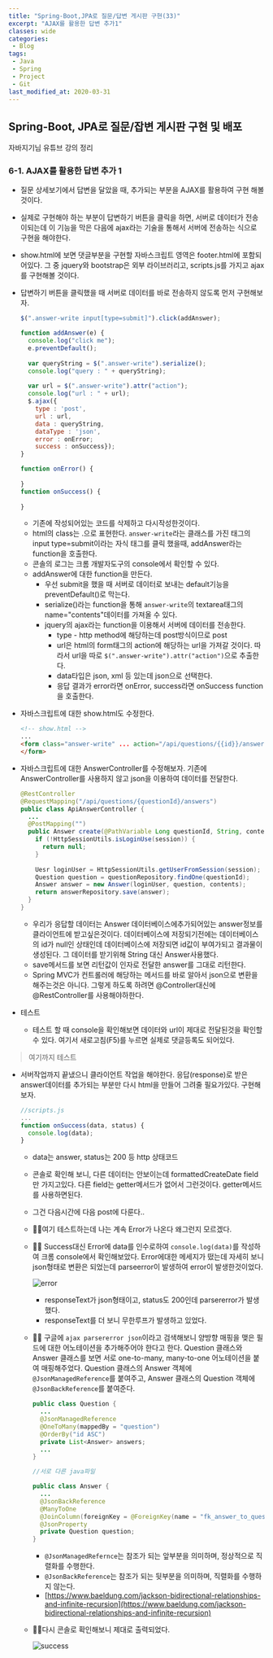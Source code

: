 ```yaml
---
title: "Spring-Boot,JPA로 질문/답변 게시판 구현(33)"
excerpt: "AJAX를 활용한 답변 추가1"
classes: wide
categories:
 - Blog
tags:
 - Java
 - Spring
 - Project
 - Git
last_modified_at: 2020-03-31
---
```




## Spring-Boot, JPA로 질문/잡변 게시판 구현 및 배포

자바지기님 유튜브 강의 정리

### 6-1. AJAX를 활용한 답변 추가 1

* 질문 상세보기에서 답변을 달았을 때, 추가되는 부분을 AJAX를 활용하여 구현 해볼 것이다.

* 실제로 구현해야 하는 부분이 답변하기 버튼을 클릭을 하면, 서버로 데이터가 전송이되는데 이  기능을 막은 다음에 ajax라는 기술을 통해서 서버에 전송하는 식으로 구현을 해야한다.

* show.html에 보면 댓글부분을 구현할 자바스크립트 영역은 footer.html에 포함되어있다. 그 중 jquery와 bootstrap은 외부 라이브러리고, scripts.js를 가지고 ajax를 구현해볼 것이다. 

* 답변하기 버튼을 클릭했을 때 서버로 데이터를 바로 전송하지 않도록 먼저 구현해보자.

  ```javascript
  $(".answer-write input[type=submit]").click(addAnswer);
  
  function addAnswer(e) {
    console.log("click me");
    e.preventDefault();
      
    var queryString = $(".answer-write").serialize();
    console.log("query : " + queryString);
    
    var url = $(".answer-write").attr("action");
    console.log("url : " + url);
    $.ajax({
      type : 'post',
      url : url,
      data : queryString,
      dataType : 'json',
      error : onError;
      success : onSuccess});
  }
  
  function onError() {
      
  }
  function onSuccess() {
      
  }
  ```

  * 기존에 작성되어있는 코드를 삭제하고 다시작성한것이다.
  * html의 class는 .으로 표현한다. `answer-write`라는 클래스를 가진 태그의 input type=submit이라는 자식 태그를 클릭 했을때, addAnswer라는 function을 호출한다.
  * 콘솔의 로그는 크롬 개발자도구의 console에서 확인할 수 있다.
  * addAnswer에 대한 function을 만든다.
    * 우선 submit을 했을 때 서버로 데이터로 보내는 default기능을 preventDefault()로 막는다.  
    * serialize()라는 function을 통해 `answer-write`의 textarea태그의 name="contents"데이터를 가져올 수 있다.
    * jquery의 ajax라는 function을 이용해서 서버에 데이터를 전송한다.
      * type - http method에 해당하는데 post방식이므로 post
      * url은 html의 form태그의 action에 해당하는 url을 가져갈 것이다. 따라서 url을 따로 `$(".answer-write").attr("action")`으로 추출한다.
      * data타입은 json, xml 등 있는데 json으로 선택한다.
      * 응답 결과가 error라면 onError, success라면 onSuccess function을 호출한다.

* 자바스크립트에 대한 show.html도 수정한다.

  ```html
  <!-- show.html -->
  ...
  <form class="answer-write" ... action="/api/questions/{{id}}/answers">
  </form>
  ```

* 자바스크립트에 대한 AnswerController를 수정해보자. 기존에 AnswerController를 사용하지 않고 json을 이용하여 데이터를 전달한다.

  ```java
  @RestController
  @RequestMapping("/api/questions/{questionId}/answers")
  public class ApiAnswerController {
    ...
    @PostMapping("")
    public Answer create(@PathVariable Long questionId, String, contents, HttpSession session) {
      if (!HttpSessionUtils.isLoginUse(session)) {
        return null;
      }
        
      Uesr loginUser = HttpSessionUtils.getUserFromSession(session);
      Question question = questionRepository.findOne(questionId);
      Answer answer = new Answer(loginUser, question, contents);
      return answerRepository.save(answer);
    }
  }
  ```

  * 우리가 응답할 데이터는 Answer 데이터베이스에추가되어있는 answer정보를 클라이언트에 받고싶은것이다. 데이터베이스에 저장되기전에는 데이터베이스의 id가 null인 상태인데 데이터베이스에 저장되면 id값이 부여가되고 결과물이 생성된다. 그 데이터를 받기위해 String 대신 Answer사용했다.
  * save메서드를 보면 리턴값이 인자로 전달한 answer를 그대로 리턴한다.
  * Spring MVC가 컨트롤러에 해당하는 메서드를 바로 알아서 json으로 변환을 해주는것은 아니다. 그렇게 하도록 하려면 @Controller대신에 @RestController를 사용해야하한다.

* 테스트
  
  * 테스트 할 때 console을 확인해보면 데이터와 url이 제대로 전달된것을 확인할 수 있다. 여기서 새로고침(F5)를 누르면 실제로 댓글등록도 되어있다.

> 여기까지 테스트

* 서버작업까지 끝냈으니 클라이언트 작업을 해야한다. 응답(response)로 받은 answer데이터를 추가되는 부분만 다시 html을 만들어 그려줄 필요가있다. 구현해보자.

  ```javascript
  //scripts.js
  ...
  function onSuccess(data, status) {
    console.log(data);
  }
  ```

  * data는 answer, status는 200 등 http 상태코드

  * 콘솔로 확인해 보니, 다른 데이터는 안보이는데 formattedCreateDate field만 가지고있다. 다른 field는 getter메서드가 없어서 그런것이다. getter메서드를 사용하면된다.

  * 그건 다음시간에 다음 post에 다룬다..

  * :raising_hand_man:여기 테스트하는데 나는 계속 Error가 나온다 왜그런지 모르겠다.

  * :raising_hand_man: Success대신 Error에 data를 인수로하여 `console.log(data)`를 작성하여 크롬 console에서 확인해보았다. Error에대한 메세지가 떴는데 자세히 보니 json형태로 변환은 되었는데 parseerror이 발생하여 error이 발생한것이었다.

    ![error]({{site.url}}/assets/images/2020-03-31-spring-boot-jpa-borad-project-6-1.assets/error.png)

    * responseText가 json형태이고, status도 200인데 parsererror가 발생했다.
    * responseText를 더 보니 무한루프가 발생하고 있었다.

  * :raising_hand_man: 구글에 `ajax parsererror json`이라고 검색해보니 양방향 매핑을 맺은 필드에 대한 어노테이션을 추가해주어야 한다고 한다. Question 클래스와 Answer 클래스를 보면 서로 one-to-many, many-to-one 어노테이션을 붙여 매핑해주었다. Question 클래스의 Answer 객체에 `@JsonManagedReference`를 붙여주고,  Answer 클래스의 Question 객체에 `@JsonBackReference`를 붙여준다.

    ```java
    public class Question {
      ...
      @JsonManagedReference
      @OneToMany(mappedBy = "question")
      @OrderBy("id ASC")
      private List<Answer> answers;
      ...
    }
    
    //서로 다른 java파일
    
    public class Answer {
      ...
      @JsonBackReference
      @ManyToOne
      @JoinColumn(foreignKey = @ForeignKey(name = "fk_answer_to_question"))
      @JsonProperty
      private Question question;
    }
    ```
    * `@JsonManagedRefernce`는 참조가 되는 앞부분을 의미하며, 정상적으로 직렬화를 수행한다.
    * `@JsonBackReference`는 참조가 되는 뒷부분을 의미하며, 직렬화를 수행하지 않는다.
    * [https://www.baeldung.com/jackson-bidirectional-relationships-and-infinite-recursion](https://www.baeldung.com/jackson-bidirectional-relationships-and-infinite-recursion)

  * 🙋‍♂️다시 콘솔로 확인해보니 제대로 출력되었다.

    ![success]({{site.url}}/assets/images/2020-03-31-spring-boot-jpa-borad-project-6-1.assets/success.png)